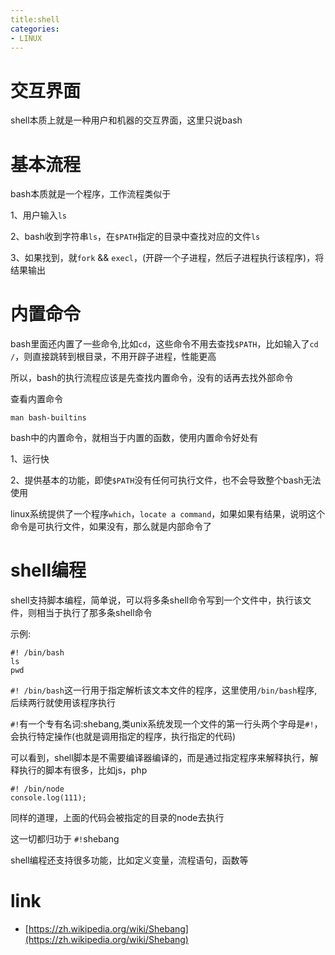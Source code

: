 ```yaml
---
title:shell
categories: 
- LINUX
---
```


# 交互界面

shell本质上就是一种用户和机器的交互界面，这里只说bash

# 基本流程

bash本质就是一个程序，工作流程类似于

1、用户输入`ls`

2、bash收到字符串`ls`，在`$PATH`指定的目录中查找对应的文件`ls`

3、如果找到，就`fork` && `execl`，(开辟一个子进程，然后子进程执行该程序)，将结果输出





# 内置命令

bash里面还内置了一些命令,比如`cd`，这些命令不用去查找`$PATH`，比如输入了`cd /`，则直接跳转到根目录，不用开辟子进程，性能更高

所以，bash的执行流程应该是先查找内置命令，没有的话再去找外部命令


查看内置命令

```
man bash-builtins
```

bash中的内置命令，就相当于内置的函数，使用内置命令好处有

1、运行快

2、提供基本的功能，即使`$PATH`没有任何可执行文件，也不会导致整个bash无法使用

linux系统提供了一个程序`which`，`locate a command`，如果如果有结果，说明这个命令是可执行文件，如果没有，那么就是内部命令了


# shell编程

shell支持脚本编程，简单说，可以将多条shell命令写到一个文件中，执行该文件，则相当于执行了那多条shell命令

示例:
```
#! /bin/bash
ls
pwd
```


`#! /bin/bash`这一行用于指定解析该文本文件的程序，这里使用`/bin/bash`程序,后续两行就使用该程序执行

`#!`有一个专有名词:shebang,类unix系统发现一个文件的第一行头两个字母是`#!`，会执行特定操作(也就是调用指定的程序，执行指定的代码)


可以看到，shell脚本是不需要编译器编译的，而是通过指定程序来解释执行，解释执行的脚本有很多，比如js，php

```
#! /bin/node 
console.log(111);
```
同样的道理，上面的代码会被指定的目录的node去执行

这一切都归功于 `#!`shebang


shell编程还支持很多功能，比如定义变量，流程语句，函数等



# link
- [https://zh.wikipedia.org/wiki/Shebang](https://zh.wikipedia.org/wiki/Shebang)
